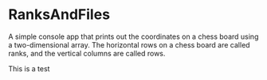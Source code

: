# RanksAndFiles
A simple console app that prints out the coordinates on a chess board using a two-dimensional array.
The horizontal rows on a chess board are called ranks, and the vertical columns are called rows.

This is a test